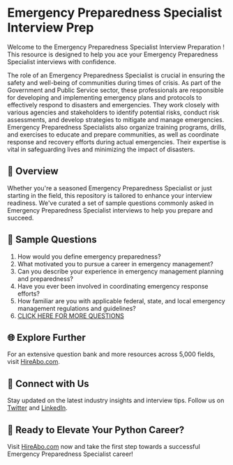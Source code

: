 # Emergency Preparedness Specialist Interview Prep

Welcome to the Emergency Preparedness Specialist Interview Preparation ! This resource is designed to help you ace your Emergency Preparedness Specialist interviews with confidence.

The role of an Emergency Preparedness Specialist is crucial in ensuring the safety and well-being of communities during times of crisis. As part of the Government and Public Service sector, these professionals are responsible for developing and implementing emergency plans and protocols to effectively respond to disasters and emergencies. They work closely with various agencies and stakeholders to identify potential risks, conduct risk assessments, and develop strategies to mitigate and manage emergencies. Emergency Preparedness Specialists also organize training programs, drills, and exercises to educate and prepare communities, as well as coordinate response and recovery efforts during actual emergencies. Their expertise is vital in safeguarding lives and minimizing the impact of disasters.

## 🚀 Overview

Whether you're a seasoned Emergency Preparedness Specialist or just starting in the field, this repository is tailored to enhance your interview readiness. We've curated a set of sample questions commonly asked in Emergency Preparedness Specialist interviews to help you prepare and succeed.

## 📝 Sample Questions

1. How would you define emergency preparedness?
2. What motivated you to pursue a career in emergency management?
3. Can you describe your experience in emergency management planning and preparedness?
4. Have you ever been involved in coordinating emergency response efforts?
5. How familiar are you with applicable federal, state, and local emergency management regulations and guidelines?
6. [CLICK HERE FOR MORE QUESTIONS](https://hireabo.com/job/17_4_2/Emergency%20Preparedness%20Specialist)

## 🌐 Explore Further

For an extensive question bank and more resources across 5,000 fields, visit [HireAbo.com](https://www.hireabo.com).

## 📱 Connect with Us

Stay updated on the latest industry insights and interview tips. Follow us on [Twitter](https://twitter.com/hireabo) and [LinkedIn](https://www.linkedin.com/in/hire-abo-3609972a8/).

## 🚀 Ready to Elevate Your Python Career?

Visit [HireAbo.com](https://www.hireabo.com) now and take the first step towards a successful Emergency Preparedness Specialist career!